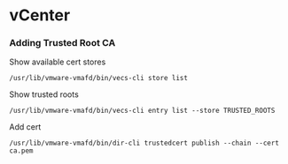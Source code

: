 # vCenter

### Adding Trusted Root CA

Show available cert stores

```
/usr/lib/vmware-vmafd/bin/vecs-cli store list
```

Show trusted roots

```
/usr/lib/vmware-vmafd/bin/vecs-cli entry list --store TRUSTED_ROOTS
```

Add cert

```
/usr/lib/vmware-vmafd/bin/dir-cli trustedcert publish --chain --cert ca.pem
```
